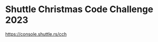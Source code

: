 Shuttle Christmas Code Challenge 2023
=====================================

https://console.shuttle.rs/cch
